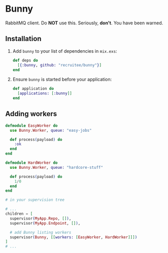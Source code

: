 # Bunny

RabbitMQ client. Do **NOT** use this. Seriously, **don't**. You have been warned.

## Installation

1. Add `bunny` to your list of dependencies in `mix.exs`:

    ```elixir
    def deps do
      [{:bunny, github: "recruitee/bunny"}]
    end
    ```

2. Ensure `bunny` is started before your application:

    ```elixir
    def application do
      [applications: [:bunny]]
    end
    ```


## Adding workers

```elixir
defmodule EasyWorker do
  use Bunny.Worker, queue: "easy-jobs"

  def process(payload) do
    :ok
  end
end

defmodule HardWorker do
  use Bunny.Worker, queue: "hardcore-stuff"

  def process(payload) do
    1/0
  end
end

# in your supervision tree

# ...
children = [
  supervisor(MyApp.Repo, []),
  supervisor(MyApp.Endpoint, []),

  # add Bunny listing workers
  supervisor(Bunny, [[workers: [EasyWorker, HardWorker]]])
]
# ...
```
